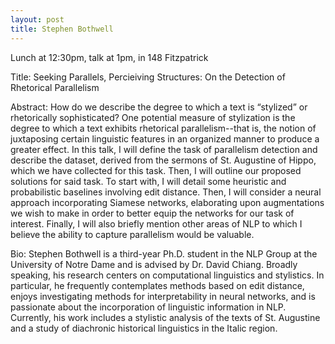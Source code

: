 ```yaml
---
layout: post
title: Stephen Bothwell
---
```


Lunch at 12:30pm, talk at 1pm, in 148 Fitzpatrick

Title: Seeking Parallels, Percieiving Structures: On the Detection of Rhetorical Parallelism

Abstract: How do we describe the degree to which a text is “stylized” or rhetorically
sophisticated? One potential measure of stylization is the degree to which a text exhibits
rhetorical parallelism--that is, the notion of juxtaposing certain linguistic features in an
organized manner to produce a greater effect. In this talk, I will define the task of parallelism
detection and describe the dataset, derived from the sermons of St. Augustine of Hippo, which
we have collected for this task. Then, I will outline our proposed solutions for said task. To start
with, I will detail some heuristic and probabilistic baselines involving edit distance. Then, I will
consider a neural approach incorporating Siamese networks, elaborating upon augmentations we
wish to make in order to better equip the networks for our task of interest. Finally, I will also
briefly mention other areas of NLP to which I believe the ability to capture parallelism would be
valuable.

Bio: Stephen Bothwell is a third-year Ph.D. student in the NLP Group at the University of
Notre Dame and is advised by Dr. David Chiang. Broadly speaking, his research centers on
computational linguistics and stylistics. In particular, he frequently contemplates methods based
on edit distance, enjoys investigating methods for interpretability in neural networks, and is
passionate about the incorporation of linguistic information in NLP. Currently, his work includes
a stylistic analysis of the texts of St. Augustine and a study of diachronic historical linguistics in
the Italic region.
